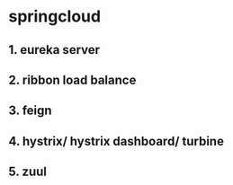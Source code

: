 # springcloud

## 1. eureka server

## 2. ribbon load balance

## 3. feign

## 4. hystrix/ hystrix dashboard/ turbine

## 5. zuul
